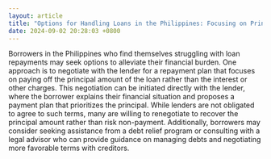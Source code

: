 ```yaml
---
layout: article
title: "Options for Handling Loans in the Philippines: Focusing on Principal Repayment"
date: 2024-09-02 20:28:03 +0800
---
```


<p>Borrowers in the Philippines who find themselves struggling with loan repayments may seek options to alleviate their financial burden. One approach is to negotiate with the lender for a repayment plan that focuses on paying off the principal amount of the loan rather than the interest or other charges. This negotiation can be initiated directly with the lender, where the borrower explains their financial situation and proposes a payment plan that prioritizes the principal. While lenders are not obligated to agree to such terms, many are willing to renegotiate to recover the principal amount rather than risk non-payment. Additionally, borrowers may consider seeking assistance from a debt relief program or consulting with a legal advisor who can provide guidance on managing debts and negotiating more favorable terms with creditors.</p>